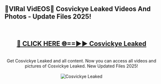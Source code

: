<h2>🔴VIRal VidEOS🔴 Cosvickye Leaked Videos And Photos - Update Files 2025!</h2>
<br>
<div align="center">
<h2><a href="https://virallinks.top/odZfE0" rel="nofollow">🔴 CLICK HERE 🌐==►► Cosvickye Leaked</a></h2>
<br>
Get Cosvickye Leaked and all content. Now you can access all videos and pictures of Cosvickye Leaked. New Updated Files 2025!
<br>
<br>
<a href="https://virallinks.top/odZfE0" rel="nofollow" data-target="animated-image.originalLink"><img src="https://i.imgur.com/dJHk4Zq.gif)" alt="Cosvickye Leaked" style="max-width: 100%; display: inline-block;" data-target="animated-image.originalImage"></a>
</div>
<br>

